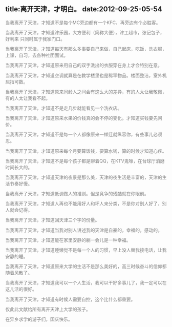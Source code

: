title:离开天津，才明白。
date:2012-09-25-05-54
---
<div id="blogDetailDiv" style="font-size:14px;">&#13;
                                                &#13;
                                                <div class="blog_details_20110920"><p style="PADDING-BOTTOM: 0px; MARGIN: 0px 0px 0.8em; PADDING-LEFT: 0px; PADDING-RIGHT: 0px; PADDING-TOP: 0px"><font color="#7f7f7f"/></p>
<p style="PADDING-BOTTOM: 0px; MARGIN: 0px 0px 0.8em; PADDING-LEFT: 0px; PADDING-RIGHT: 0px; PADDING-TOP: 0px"><font color="#7f7f7f"/></p>
<p style="PADDING-BOTTOM: 0px; MARGIN: 0px 0px 0.8em; PADDING-LEFT: 0px; PADDING-RIGHT: 0px; PADDING-TOP: 0px"><font color="#7f7f7f"/></p>
<p style="PADDING-BOTTOM: 0px; MARGIN: 0px 0px 0.8em; PADDING-LEFT: 0px; PADDING-RIGHT: 0px; PADDING-TOP: 0px"><font color="#7f7f7f"/></p>
<p style="PADDING-BOTTOM: 0px; MARGIN: 0px 0px 0.8em; PADDING-LEFT: 0px; PADDING-RIGHT: 0px; PADDING-TOP: 0px"><font color="#7f7f7f">当我离开了天津，才知道不是每个MC旁边都有一个KFC，再旁边有个必胜客。</font></p>
<p style="PADDING-BOTTOM: 0px; MARGIN: 0px 0px 0.8em; PADDING-LEFT: 0px; PADDING-RIGHT: 0px; PADDING-TOP: 0px"><font color="#7f7f7f">当我离开了天津，才知道津乐园，大方便利（简称大便），津工超市，张记包子，好利来 只同时属于我家门口。</font></p>
<p style="PADDING-BOTTOM: 0px; MARGIN: 0px 0px 0.8em; PADDING-LEFT: 0px; PADDING-RIGHT: 0px; PADDING-TOP: 0px"><font color="#7f7f7f">当我离开了天津，才知道每天有那么多事要自己来做，自己起床，吃饭，洗衣服，上课，自习，去各种社团面试。</font></p>
<p style="PADDING-BOTTOM: 0px; MARGIN: 0px 0px 0.8em; PADDING-LEFT: 0px; PADDING-RIGHT: 0px; PADDING-TOP: 0px"><font color="#7f7f7f">当我离开了天津，才知道原来用自己的双手洗出的衣服穿在身上才会特别在意。</font></p>
<p style="PADDING-BOTTOM: 0px; MARGIN: 0px 0px 0.8em; PADDING-LEFT: 0px; PADDING-RIGHT: 0px; PADDING-TOP: 0px"><font color="#7f7f7f">当我离开了天津，才知道空调就算是在教学楼里也是稀罕物品。楼面整洁，室外机屈指可数。</font></p>
<p style="PADDING-BOTTOM: 0px; MARGIN: 0px 0px 0.8em; PADDING-LEFT: 0px; PADDING-RIGHT: 0px; PADDING-TOP: 0px"><font color="#7f7f7f">当我离开了天津，才知道原来同龄人之间会有这么大的差异，有的人太让我敬佩，有的人太让我看不起。</font></p>
<p style="PADDING-BOTTOM: 0px; MARGIN: 0px 0px 0.8em; PADDING-LEFT: 0px; PADDING-RIGHT: 0px; PADDING-TOP: 0px"><font color="#7f7f7f">当我离开了天津，才知道不是走几步就能看见一个洗衣店。</font></p>
<p style="PADDING-BOTTOM: 0px; MARGIN: 0px 0px 0.8em; PADDING-LEFT: 0px; PADDING-RIGHT: 0px; PADDING-TOP: 0px"><font color="#7f7f7f">当我离开了天津，才知道原来水果的价钱真的会不停的变化。才知道买钱要先问价。</font></p>
<p style="PADDING-BOTTOM: 0px; MARGIN: 0px 0px 0.8em; PADDING-LEFT: 0px; PADDING-RIGHT: 0px; PADDING-TOP: 0px"><font color="#7f7f7f">当我离开了天津，才知道不是每一个人都像原来一样迁就纵容你，有些事儿必须忍。</font></p>
<p style="PADDING-BOTTOM: 0px; MARGIN: 0px 0px 0.8em; PADDING-LEFT: 0px; PADDING-RIGHT: 0px; PADDING-TOP: 0px"><font color="#7f7f7f">当我离开了天津，才知道原来每个月要算饭钱，要算水钱，算的时候才知道心疼。</font></p>
<p style="PADDING-BOTTOM: 0px; MARGIN: 0px 0px 0.8em; PADDING-LEFT: 0px; PADDING-RIGHT: 0px; PADDING-TOP: 0px"><font color="#7f7f7f">当我离开了天津，才知道不是每个孩子都是聊着QQ，在KTV鬼嚎，在台球厅消磨时间长大的。</font></p>
<p style="PADDING-BOTTOM: 0px; MARGIN: 0px 0px 0.8em; PADDING-LEFT: 0px; PADDING-RIGHT: 0px; PADDING-TOP: 0px"><font color="#7f7f7f">当我离开了天津，才知道天津的夜景是那么美，天津的夜生活是丰富的，天津的生活节奏好慢。</font></p>
<p style="PADDING-BOTTOM: 0px; MARGIN: 0px 0px 0.8em; PADDING-LEFT: 0px; PADDING-RIGHT: 0px; PADDING-TOP: 0px"><font color="#7f7f7f">当我离开了天津，才知道低调做人的准则。但是竞争的残酷就在你眼前。</font></p>
<p style="PADDING-BOTTOM: 0px; MARGIN: 0px 0px 0.8em; PADDING-LEFT: 0px; PADDING-RIGHT: 0px; PADDING-TOP: 0px"><font color="#7f7f7f">当我离开了天津，才知道人再也不能用好人和坏人来分类，不是你对别人好了，别人就会记得。</font></p>
<p style="PADDING-BOTTOM: 0px; MARGIN: 0px 0px 0.8em; PADDING-LEFT: 0px; PADDING-RIGHT: 0px; PADDING-TOP: 0px"><font color="#7f7f7f">当我离开了天津，才知道回天津三个字的份量。</font></p>
<p style="PADDING-BOTTOM: 0px; MARGIN: 0px 0px 0.8em; PADDING-LEFT: 0px; PADDING-RIGHT: 0px; PADDING-TOP: 0px"><font color="#7f7f7f">当我离开了天津，才知道当我对别人讲述我的天津是自豪的，幸福的，感动的。</font></p>
<p style="PADDING-BOTTOM: 0px; MARGIN: 0px 0px 0.8em; PADDING-LEFT: 0px; PADDING-RIGHT: 0px; PADDING-TOP: 0px"><font color="#7f7f7f">当我离开了天津，才知道能在家里安静的躺一会儿是一种幸福。</font></p>
<p style="PADDING-BOTTOM: 0px; MARGIN: 0px 0px 0.8em; PADDING-LEFT: 0px; PADDING-RIGHT: 0px; PADDING-TOP: 0px"><font color="#7f7f7f">当我离开了天津，才知道睡懒觉不是每一个人的习惯，早上没人替我接电话，让我安静的睡。</font></p>
<p style="PADDING-BOTTOM: 0px; MARGIN: 0px 0px 0.8em; PADDING-LEFT: 0px; PADDING-RIGHT: 0px; PADDING-TOP: 0px"><font color="#7f7f7f">当我离开了天津，才知道原来大学的生活不是那么美好的，高三时候奋斗的信仰都随着风散了。</font></p>
<p style="PADDING-BOTTOM: 0px; MARGIN: 0px 0px 0.8em; PADDING-LEFT: 0px; PADDING-RIGHT: 0px; PADDING-TOP: 0px"><font color="#7f7f7f">当我离开了天津，才知道我可以一个人生活，我可以干好多事儿了，我一定可以在这儿活的很好。</font></p>
<p style="PADDING-BOTTOM: 0px; MARGIN: 0px 0px 0.8em; PADDING-LEFT: 0px; PADDING-RIGHT: 0px; PADDING-TOP: 0px"><font color="#7f7f7f">当我离开了天津，才知道有时候人需要自控，这个比什么都重要。</font></p>
<p style="PADDING-BOTTOM: 0px; MARGIN: 0px 0px 0.8em; PADDING-LEFT: 0px; PADDING-RIGHT: 0px; PADDING-TOP: 0px"><font color="#7f7f7f">仅此此文献给所有离开天津上大学的孩子。</font></p>
<p style="PADDING-BOTTOM: 0px; MARGIN: 0px 0px 0.8em; PADDING-LEFT: 0px; PADDING-RIGHT: 0px; PADDING-TOP: 0px"><font color="#7f7f7f">在异乡求学的游子们，国庆快乐。</font></p>
<p style="PADDING-BOTTOM: 0px; MARGIN: 0px 0px 0.8em; PADDING-LEFT: 0px; PADDING-RIGHT: 0px; PADDING-TOP: 0px"><font color="#7f7f7f"/></p>
<p style="PADDING-BOTTOM: 0px; MARGIN: 0px 0px 0.8em; PADDING-LEFT: 0px; PADDING-RIGHT: 0px; PADDING-TOP: 0px"><font color="#7f7f7f"/></p>
<p style="PADDING-BOTTOM: 0px; MARGIN: 0px 0px 0.8em; PADDING-LEFT: 0px; PADDING-RIGHT: 0px; PADDING-TOP: 0px"><font color="#7f7f7f"/></p>
<p style="PADDING-BOTTOM: 0px; MARGIN: 0px 0px 0.8em; PADDING-LEFT: 0px; PADDING-RIGHT: 0px; PADDING-TOP: 0px"></p></div>&#13;
                                                &#13;
                                            </div>&#13;
										